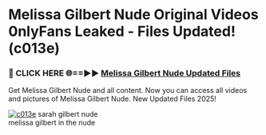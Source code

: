 # Melissa Gilbert Nude Original Videos 0nlyFans Leaked - Files Updated! (c013e)

<h3>🔴 CLICK HERE 🌐==►► <a href="https://tinyurl.com/4mcuefdz" rel="nofollow">Melissa Gilbert Nude Updated Files</a></h3>

Get Melissa Gilbert Nude and all content. Now you can access all videos and pictures of Melissa Gilbert Nude. New Updated Files 2025!

[![c013e](https://i.imgur.com/StAQSOY.gif)](https://tinyurl.com/4mcuefdz)
sarah gilbert nude<br>
melissa gilbert in the nude
